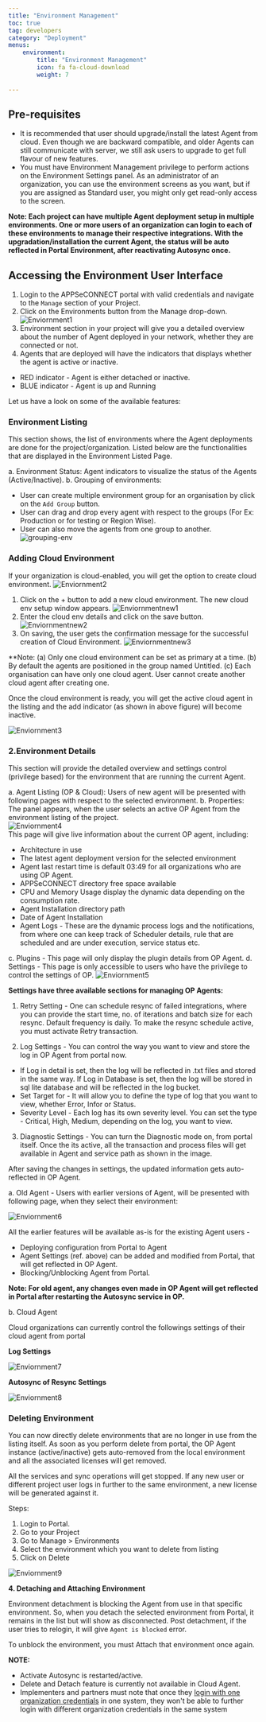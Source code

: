 ```yaml
---
title: "Environment Management"
toc: true
tag: developers
category: "Deployment"
menus: 
    environment:
        title: "Environment Management"
        icon: fa fa-cloud-download
        weight: 7
        
---
```


## Pre-requisites

* It is recommended that user should upgrade/install the latest Agent from cloud. Even though we are backward compatible, and older Agents can still communicate with server, we still ask users to upgrade to get full flavour of new features. 
* You must have Environment Management privilege to perform actions on the Environment Settings panel. As an administrator of an organization, you can use the environment screens as you want, but if you are assigned as Standard user, you might only get read-only access to the screen. 

**Note: Each project can have multiple Agent deployment setup in multiple environments. One or more users of an organization can login
to each of these environments to manage their respective integrations. With the upgradation/installation the current Agent, the 
status will be auto reflected in Portal Environment, after reactivating Autosync once.**

## Accessing the Environment User Interface

1.	Login to the APPSeCONNECT portal with valid credentials and navigate to the `Manage` section of your Project.
2.	Click on the Environments button from the Manage drop-down.   
![Enviornment1](/staticfiles/deployment/media/RevampedEnv/Enviornment1.png)  
3. Environment section in your project will give you a detailed overview about the number of Agent deployed in your network, whether they are 
connected or not.   
4.	Agents that are deployed will have the indicators that displays whether the agent is active or inactive.  
* RED indicator - Agent is either detached or inactive.
* BLUE indicator - Agent is up and Running

Let us have a look on some of the available features:

### Environment Listing

This section shows, the list of environments where the Agent deployments are done for the project/organization.
Listed below are the functionalities that are displayed in the Environment Listed Page. 

a.	Environment Status: Agent indicators to visualize the status of the Agents (Active/Inactive).
b.	Grouping of environments:
 * User can create multiple environment group for an organisation by click on the `Add Group` button.
 * User can drag and drop every agent with respect to the groups (For Ex: Production or for testing or Region Wise).   
 * User can also move the agents from one group to another.   
![grouping-env](/staticfiles/deployment/media/RevampedEnv/grouping-env.png)    

### Adding Cloud Environment 

If your organization is cloud-enabled, you will get the option to create cloud environment.
![Enviornment2](/staticfiles/deployment/media/RevampedEnv/Enviornment2.png)

1.	Click on the + button to add a new cloud environment. The new cloud env setup window appears. 
![Enviornmentnew1](/staticfiles/deployment/media/RevampedEnv/Enviornmentnew1.png)
2.  Enter the cloud env details and click on the save button. 
![Enviornmentnew2](/staticfiles/deployment/media/RevampedEnv/Enviornmentnew2.png)
3.  On saving, the user gets the confirmation message for the successful creation of Cloud Environment.
![Enviornmentnew3](/staticfiles/deployment/media/RevampedEnv/Enviornmentnew3.png)

**Note: (a) Only one cloud environment can be set as primary at a time.
        (b) By default the agents are positioned in the group named Untitled.
        (c) Each organisation can have only one cloud agent. User cannot create another cloud agent after creating one.

Once the cloud environment is ready, you will get the active cloud agent in the listing and the 
add indicator (as shown in above figure) will become inactive.

![Enviornment3](/staticfiles/deployment/media/RevampedEnv/Enviornment3.png)

### 2.Environment Details

This section will provide the detailed overview and settings control (privilege based) 
for the environment that are running the current Agent.

a.	 Agent Listing (OP & Cloud):  Users of new agent will be presented with following pages with respect to the selected environment.
b.	 Properties: The panel appears, when the user selects an active OP Agent from the environment listing of the project.  
![Enviornment4](/staticfiles/deployment/media/RevampedEnv/Enviornment4.png)    
This page will give live information about the current OP agent, including:  
* Architecture in use
* The latest agent deployment version for the selected environment
* Agent last restart time is default 03:49 for all organizations who are using OP Agent.
* APPSeCONNECT directory free space available
* CPU and Memory Usage display the dynamic data depending on the consumption rate.
* Agent Installation directory path
* Date of Agent Installation
* Agent Logs - These are the dynamic process logs and the notifications, from where one can keep track of Scheduler details, rule that are 
  scheduled and are under execution, service status etc.

c. Plugins - This page will only display the plugin details from OP Agent.
d. Settings - This page is only accessible to users who have the privilege to control the settings of OP.
![Enviornment5](/staticfiles/deployment/media/RevampedEnv/Enviornment5.png)

**Settings have three available sections for managing OP Agents:**

1) Retry Setting - One can schedule resync of failed integrations, where you can provide the start time, 
   no. of iterations and batch size for each resync. Default frequency is daily. To make the resync schedule active,
   you must activate Retry transaction.

2) Log Settings - You can control the way you want to view and store the log in OP Agent from portal now.

* If Log in detail is set, then the log will be reflected in .txt files and stored in the same way. If Log in Database is set, then the log will be stored in sql lite database and will be reflected in the log bucket.
* Set Target for - It will allow you to define the type of log that you want to view, whether Error, Infor or Status.
* Severity Level - Each log has its own severity level. You can set the type - Critical, High, Medium, depending on the log, you want to view.

3)	Diagnostic Settings - You can turn the Diagnostic mode on, from portal itself. Once the its active, all the transaction and process 
    files will get available in Agent and service path as shown in the image.

After saving the changes in settings, the updated information gets auto-reflected in OP Agent. 

a.	Old Agent - Users with earlier versions of Agent, will be presented with following page, when they select their environment:

![Enviornment6](/staticfiles/deployment/media/RevampedEnv/Enviornment6.png)

All the earlier features will be available as-is for the existing Agent users -

* Deploying configuration from Portal to Agent
* Agent Settings (ref. above) can be added and modified from Portal, that will get reflected in OP Agent.
* Blocking/Unblocking Agent from Portal.

**Note: For old agent, any changes even made in OP Agent will get reflected in Portal after restarting the Autosync service in OP.**

b. Cloud Agent

Cloud organizations can currently control the followings settings of their cloud agent from portal

**Log Settings**

![Enviornment7](/staticfiles/deployment/media/RevampedEnv/Enviornment7.png)

**Autosync of Resync Settings**

![Enviornment8](/staticfiles/deployment/media/RevampedEnv/Enviornment8.png)

### Deleting Environment

You can now directly delete environments that are no longer in use from the listing itself. As soon as you perform delete from portal, 
the OP Agent instance (active/inactive) gets auto-removed from the local environment and all the associated licenses will get removed. 

All the services and sync operations will get stopped. If any new user or different project user logs in further to the same environment, 
a new license will be generated against it.

Steps:

1) Login to Portal.  
2) Go to your Project  
3) Go to Manage > Environments  
4) Select the environment which you want to delete from listing  
5)	Click on Delete  

![Enviornment9](/staticfiles/deployment/media/RevampedEnv/Enviornment9.png)

**4. Detaching and Attaching Environment**

Environment detachment is blocking the Agent from use in that specific environment. So, when you detach the selected environment from Portal, 
it remains in the list but will show as disconnected. Post detachment, if the user tries to relogin, it will give `Agent is blocked` error.

To unblock the environment, you must Attach that environment once again.

**NOTE:**
* Activate Autosync is restarted/active.
* Delete and Detach feature is currently not available in Cloud Agent.
* Implementers and partners must note that once they [login with one organization credentials](https://docs.appseconnect.com/) in one system, they won't be able to further login with different organization 
  credentials in the same system




